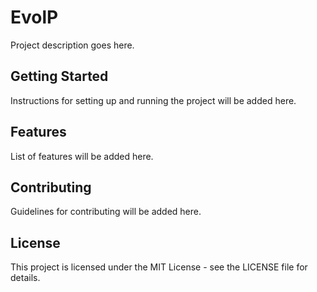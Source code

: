 # EvolP

Project description goes here.

## Getting Started

Instructions for setting up and running the project will be added here.

## Features

List of features will be added here.

## Contributing

Guidelines for contributing will be added here.

## License

This project is licensed under the MIT License - see the LICENSE file for details.
